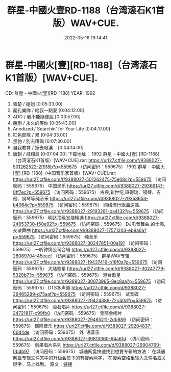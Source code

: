 ﻿---
title: 群星-中國火壹RD-1188（台湾滚石K1首版）WAV+CUE.
date: 2022-05-16 19:14:41
categories: WAV车载音乐、镜像
tags: 华语中文
---
# 群星-中國火[壹][RD-1188]（台湾滚石K1首版）[WAV+CUE].

CD: 群星 -
中國火[壹][RD-1188]
YEAR: 1992
01. 張楚 / 姐姐
[0:05:33.00]
02. 面孔樂隊 /
給我一點愛
[0:04:12.00]
03. ADO /
我不能隨便說
[0:03:57.00]
04. 趙剛 /
永久的等你
[0:05:43.00]
05. Anodized / Searchin' for
Your Life
[0:04:17.00]
06. 紅色部隊 / 累
[0:04:33.00]
07. 黑豹 / 別去糟蹋
[0:07:30.00]
08. 自我教育 /
擦去眼淚    [0:04:14.00]
09. 唐朝 / 飛翔鳥
[0:07:04.00]
下载地址：
1992 群星 - 中國火[壹]
[RD-1188]（台湾滚石K1首版）[WAV+CUE].rar: https://url27.ctfile.com/f/9388027-501262522-2f918b?p=559675
（访问密码：559675）
1992 群星 - 中國火[壹] [RD-1188]（中国音乐家首版）[WAV+CUE].rar: https://url27.ctfile.com/f/9388027-501262475-75e08c?p=559675
（访问密码：559675）
中国民乐
https://url27.ctfile.com/d/9388027-29366147-0ff7ec?p=559675
（访问密码：559675）
古典,新世纪,班得瑞、钢琴、吉他、钢琴等纯音乐
https://url27.ctfile.com/d/9388027-29358653-b4064c?p=559675
（访问密码：559675）
网络流行歌曲速递.
https://url27.ctfile.com/d/9388027-29193281-ba4132?p=559675
（访问密码：559675）
明达顶级发烧精选
https://url27.ctfile.com/d/9388027-24653730-f50e92?p=559675
（访问密码：559675）
DJ电音舞曲,的士高, 交谊舞曲
https://url27.ctfile.com/d/9388027-17571203-eb9a6a?p=559675
（访问密码：559675）
纯音乐
https://url27.ctfile.com/d/9388027-30247851-00a191
（访问密码：559675）
一听钟情公司合辑
https://url27.ctfile.com/d/9388027-28089704-45eecf
（访问密码：559675）
群星WAV专辑
https://url27.ctfile.com/d/9388027-19437416-b18f0a?p=559675
（访问密码：559675）
大陆歌星
https://url27.ctfile.com/d/9388027-30247779-5328b7?p=559675
（访问密码：559675）
港台歌星
https://url27.ctfile.com/d/9388027-30073965-8ec8aa?p=559675
（访问密码：559675）
DTS多声道
https://url27.ctfile.com/d/9388027-29465289-d75aaf?p=559675
（访问密码：559675）
试音碟
https://url27.ctfile.com/d/9388027-29424388-72c40d?p=559675
（访问密码：559675）
滚石唱片
https://url27.ctfile.com/d/9388027-24721817-c99fb0
（访问密码：559675）
宝丽金唱片
https://url27.ctfile.com/d/9388027-29465211-2db889
（访问密码：559675）
瑞鸣音乐
https://url27.ctfile.com/d/9388027-29204837-66d4de
（访问密码：559675）
外  语音乐
https://url27.ctfile.com/d/9388027-39813360-64a61d
（访问密码：559675）
雨果唱片系列
https://url27.ctfile.com/d/9388027-29904760-0b4b97
（访问密码：559675）
城通网盘快速找到想要专辑的方法：
在城通网盘专辑文件夹中的升级会员下的有搜索两字，
在搜索空格里输入文件名或关键字，马上找到。
原文：[链接](https://blog.sina.com.cn/s/blog_1647c7e7601030x9r.html)